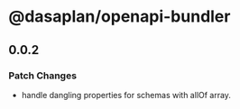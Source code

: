 # @dasaplan/openapi-bundler

## 0.0.2

### Patch Changes

- handle dangling properties for schemas with allOf array.
